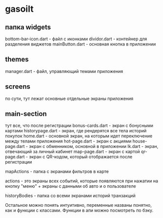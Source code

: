 # gasoilt

## папка widgets 
bottom-bar-icon.dart - файл с иконками
dividor.dart - контейнер для разделения виджетов
mainButton.dart - основная кнопка в приложении

## themes
manager.dart - файл, управляющий темами приложения

## screens 
по сути, тут лежат основные отдельные экраны приложения

## main-section
тут все, что после регистрации
bonus-cards.dart - экран с бонусными картами
historypage.dart - экран, где рендерятся все тела историй покупок
home.dart - основной экран, на которым идет переключение между телами приложения
hot-page.dart - экран с акциями
house-page.dart - экран с обменником, основной в приложении
lk.dart - экран, отвечающий за личный кабинет
map-page.dart - экран с картой
qr-page.dart - экран с QR-кодом, который отображается после регистрации

mapActions - папка с экранами фильтров в карте

actions - это экраны всех событий, которые появляются при нажатии на кнопку "меню" + экраны с данными об авто и о пользователе

historyBodies - папка со всеми экранами историй транзакций

Остальное можно понять интуитивно, переменные названы понятно, как и функции с классами.
Функции в апи можно посмотреть по бэку.